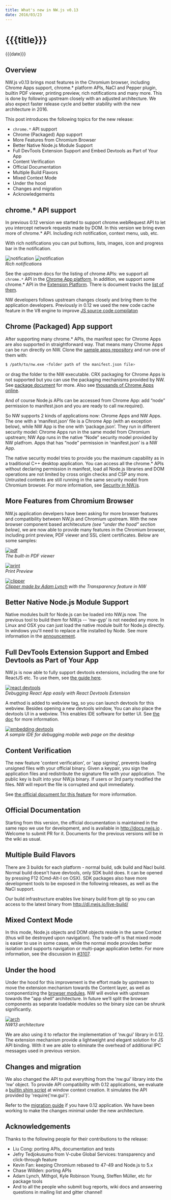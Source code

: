 ```yaml
---
title: What's new in NW.js v0.13
date: 2016/03/23
---
```

# {{{title}}}
{{{date}}}
## Overview

NW.js v0.13 brings most features in the Chromium browser, including Chrome Apps support, chrome.* platform APIs, NaCl and Pepper plugin, builtin PDF viewer, printing preview, rich notifications and many more. This is done by following upstream closely with an adjusted architecture. We also expect faster release cycle and better stability with the new architecture in 2016.

This post introduces the following topics for the new release:
- `chrome.*` API support
- Chrome (Packaged) App support
- More Features from Chromium Browser
- Better Native Node.js Module Support
- Full DevTools Extension Support and Embed Devtools as Part of Your App
- Content Verification
- Official Documentation
- Multiple Build Flavors
- Mixed Context Mode
- Under the hood
- Changes and migration
- Acknowledgements

## chrome.* API support

In previous 0.12 version we started to support chrome.webRequest API to let you intercept network requests made by DOM. In this version we bring even more of chrome.* API. Including rich notification, context menu, usb, etc.

With rich notifications you can put buttons, lists, images, icon and progress bar in the notification.

![notification](/images/noti1.png "Rich Notification")
![notification](/images/noti2.png "Rich Notification")  
*Rich notifications*

See the upstream docs for the listing of chrome APIs: we support all `chrome.*` API in the [Chrome App platform](https://developer.chrome.com/apps/api_index). In addition, we support some chrome.* API in the [Extension Platform](https://developer.chrome.com/extensions/api_index). There is document tracks the [list of them](http://docs.nwjs.io/en/v0.13.0/References/Chrome%20Extension%20APIs/).

NW developers follows upstream changes closely and bring them to the application developers. Previously in 0.12 we used the new code cache feature in the V8 engine to improve [JS source code compilaton](http://docs.nwjs.io/en/v0.13.0/For%20Users/Advanced/Protect%20JavaScript%20Source%20Code/)

## Chrome (Packaged) App support

After supporting many chrome.* APIs, the manifest spec for Chrome Apps are also supported in straightforward way. That means many Chrome Apps can be run directly on NW. Clone the [sample apps repository](https://github.com/GoogleChrome/chrome-app-samples) and run one of them with:

```bash
$ /path/to/nw.exe <folder path of the manifest.json file>
```

or drag the folder to the NW executable. CRX packaging for Chrome Apps is not supported but you can use the packaging mechanisms provided by NW. See [package document](http://docs.nwjs.io/en/v0.13.0/For%20Users/Package%20and%20Distribute/) for more. Also see [thousands of Chrome Apps online](https://chrome.google.com/webstore/category/apps?_feature=chromeapp).

And of course Node.js APIs can be accessed from Chrome App: add “node” permission to manifest.json and you are ready to call nw.require().

So NW supports 2 kinds of applications now: Chrome Apps and NW Apps. The one with a ‘manifest.json’ file is a Chrome App (with an exception below), while NW App is the one with ‘package.json’. They run in different security model: Chrome Apps run in the same model from Chromium upstream; NW App runs in the native “Node” security model provided by NW platfrom. Apps that has “node” permission in ‘manifest.json’ is a NW App.

The native security model tries to provide you the maximum capability as in a traditional C++ desktop application. You can access all the chrome.* APIs without declaring permission in manifest, load all Node.js libraries and DOM operations are not limited by cross origin checks and CSP any more. Untrusted contents are still running in the same security model from Chromium browser. For more information, see [Security in NW.js](http://docs.nwjs.io/en/v0.13.0/For%20Users/Advanced/Security%20in%20NW.js/).

## More Features from Chromium Browser

NW.js application develpers have been asking for more browser features and compatibility between NW.js and Chromium upstream. With the new browser component based architecuture *(see "under the hood" section below)*, we are now able to provide many features in the Chromium browser, including print preview, PDF viewer and SSL client certificates. Below are some samples:

[![pdf](/images/pdf-s.png "PDF viewer")](/images/pdf.png)  
*The built-in PDF viewer*

[![print](/images/print-s.png "Print Preview")](/images/print.png)  
*Print Preview*

[![clipper](/images/nw-clipper.jpg "Clipper made with NW by Adam Lynch")](http://engineroom.teamwork.com/resurrecting-clippy/)  
*[Clipper made by Adam Lynch](http://engineroom.teamwork.com/resurrecting-clippy/) with the Transparency feature in NW*


## Better Native Node.js Module Support

Native modules built for Node.js can be loaded into NW.js now. The previous tool to build them for NW.js -- 'nw-gyp' is not needed any more. In Linux and OSX you can just load the native module built for Node.js directly. In windows you'll need to replace a file installed by Node. See more information in the [announcement](https://groups.google.com/d/msg/nwjs-general/UqEq8ito2gI/W-ld9LSoDQAJ).

## Full DevTools Extension Support and Embed Devtools as Part of Your App

NW.js is now able to fully support devtools extensions, including the one for ReactJS etc. To use them, see [the guide here](http://docs.nwjs.io/en/v0.13.0-beta7/For%20Users/Debugging%20with%20DevTools/#using-devtools-extensions).

[![react devtools](/images/react-s.png "React Devtools Extension")](/images/react.png)  
*Debugging React App easily with React Devtools Extension*

A method is added to webview tag, so you can launch devtools for this webview. Besides opening a new devtools window, You can also place the devtools UI in a webview. This enables IDE software for better UI. See [the doc](http://docs.nwjs.io/en/v0.13.0-beta7/References/webview%20Tag/#webviewshowdevtoolsshow-container) for more information.

[![embedding devtools](/images/devtools-s.png "Embedding Devtools in your application")](/images/devtools.png)  
*A sample IDE for debugging mobile web page on the desktop*

## Content Verification

The new feature 'content verification', or 'app signing', prevents loading unsigned files with your official binary. Given a keypair, you sign the application files and redistribute the signature file with your application. The public key is built into your NW.js binary. If users or 3rd party modified the files. NW will report the file is corrupted and quit immediately.

See [the official document for this feature](http://docs.nwjs.io/en/v0.13.0/For%20Users/Advanced/Content%20Verification/) for more information.

## Official Documentation

Starting from this version, the official documentation is maintained in the same repo we use for development, and is available in http://docs.nwjs.io . Welcome to submit PR for it. Documents for the previous versions will be in the wiki as usual.

## Multiple Build Flavors

There are 3 builds for each platform - normal build, sdk build and Nacl build. Normal build doesn't have devtools, only SDK build does. lt can be opened by pressing F12 (Cmd-Alt-I on OSX). SDK packages also have more development tools to be exposed in the following releases, as well as the NaCl support. 

Our build infrastructure enables live binary build from git tip so you can access to the latest binary from http://dl.nwjs.io/live-build/ 

## Mixed Context Mode

In this mode, Node.js objects and DOM objects reside in the same Context (thus will be destroyed upon navigation). The trade-off is that mixed mode is easier to use in some cases, while the normal mode provides better isolation and supports navigation or multi-page application better. For more information, see the discussion in [#3107](https://github.com/nwjs/nw.js/issues/3107).

## Under the hood

Under the hood for this improvement is the effort made by upstream to move the extension mechanism towards the Content layer, as well as componentizing the [browser modules](https://www.chromium.org/developers/design-documents/browser-components). NW will evolve with upstream towards the “app shell” architecture. In future we’ll split the browser components as separate loadable modules so the binary size can be shrunk significantly.

[![arch](/images/arch-s.png)](/images/arch.png)  
*NW13 architecture*

We are also using it to refactor the implementation of ‘nw.gui’ library in 0.12. The extension mechanism provide a lightweight and elegant solution for JS API binding. With it we are able to eliminate the overhead of additional IPC messages used in previous version. 

## Changes and migration

We also changed the API to put everything from the ‘nw.gui’ library into the ‘nw’ object. To provide API compatibility with 0.12 applications, we evaluate a [builtin shim script](https://github.com/nwjs/nw.js/blob/nw13/src/resources/nw_pre13_shim.js) at window context creation. It simulates the API  provided by 'require('nw.gui')'. 

Refer to the [migration guide](http://docs.nwjs.io/en/v0.13.0/For%20Users/Migration/From%200.12%20to%200.13/) if you have 0.12 application. We have been working to make the changes minimal under the new architecture.

## Acknowledgements

Thanks to the following people for their contributions to the release:
* Liu Cong: porting APIs, documentation and tests
* Jefry Tedjokusumo from V-cube Global Services: transparency and click-through feature
* Kevin Fan: keeping Chromium rebased to 47-49 and Node.js to 5.x
* Chase Willden: porting APIs
* Adam Lynch, Mithgol, Kyle Robinson Young, Steffen Müller, etc for package tools
* And to all the people who submit bug reports, wiki docs and answering questions in mailing list and gitter channel!
